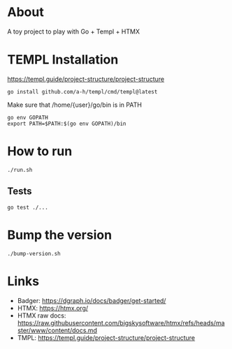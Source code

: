 # About
A toy project to play with Go + Templ + HTMX

# TEMPL Installation
https://templ.guide/project-structure/project-structure
```
go install github.com/a-h/templ/cmd/templ@latest
```
Make sure that /home/{user}/go/bin is in PATH
```
go env GOPATH
export PATH=$PATH:$(go env GOPATH)/bin
```

# How to run
```
./run.sh
```

## Tests
```
go test ./...
```

# Bump the version
```
./bump-version.sh
```

# Links
- Badger: https://dgraph.io/docs/badger/get-started/
- HTMX: https://htmx.org/
- HTMX raw docs: https://raw.githubusercontent.com/bigskysoftware/htmx/refs/heads/master/www/content/docs.md
- TMPL: https://templ.guide/project-structure/project-structure